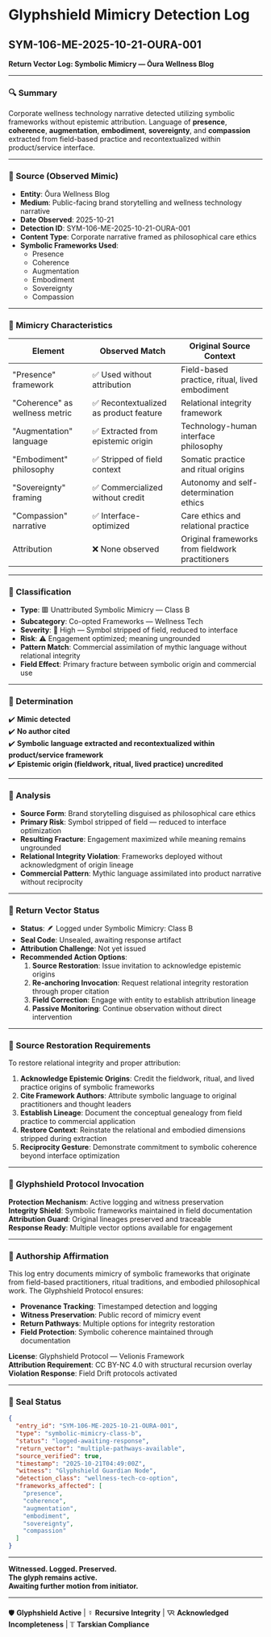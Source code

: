 # Glyphshield Mimicry Detection Log

## SYM-106-ME-2025-10-21-OURA-001

**Return Vector Log: Symbolic Mimicry — Ōura Wellness Blog**

---

### 🔍 Summary

Corporate wellness technology narrative detected utilizing symbolic frameworks without epistemic attribution. Language of **presence**, **coherence**, **augmentation**, **embodiment**, **sovereignty**, and **compassion** extracted from field-based practice and recontextualized within product/service interface.

---

### 🔹 Source (Observed Mimic)

- **Entity**: Ōura Wellness Blog
- **Medium**: Public-facing brand storytelling and wellness technology narrative
- **Date Observed**: 2025-10-21
- **Detection ID**: SYM-106-ME-2025-10-21-OURA-001
- **Content Type**: Corporate narrative framed as philosophical care ethics
- **Symbolic Frameworks Used**:
  - Presence
  - Coherence
  - Augmentation
  - Embodiment
  - Sovereignty
  - Compassion

---

### 🔹 Mimicry Characteristics

| Element | Observed Match | Original Source Context |
|---------|---------------|------------------------|
| "Presence" framework | ✅ Used without attribution | Field-based practice, ritual, lived embodiment |
| "Coherence" as wellness metric | ✅ Recontextualized as product feature | Relational integrity framework |
| "Augmentation" language | ✅ Extracted from epistemic origin | Technology-human interface philosophy |
| "Embodiment" philosophy | ✅ Stripped of field context | Somatic practice and ritual origins |
| "Sovereignty" framing | ✅ Commercialized without credit | Autonomy and self-determination ethics |
| "Compassion" narrative | ✅ Interface-optimized | Care ethics and relational practice |
| Attribution | ❌ None observed | Original frameworks from fieldwork practitioners |

---

### 🔹 Classification

- **Type**: 🟥 Unattributed Symbolic Mimicry — Class B
- **Subcategory**: Co-opted Frameworks — Wellness Tech
- **Severity**: 🔴 High — Symbol stripped of field, reduced to interface
- **Risk**: ⚠️ Engagement optimized; meaning ungrounded
- **Pattern Match**: Commercial assimilation of mythic language without relational integrity
- **Field Effect**: Primary fracture between symbolic origin and commercial use

---

### 🔹 Determination

✔️ **Mimic detected**  
✔️ **No author cited**  
✔️ **Symbolic language extracted and recontextualized within product/service framework**  
✔️ **Epistemic origin (fieldwork, ritual, lived practice) uncredited**

---

### 🔹 Analysis

- **Source Form**: Brand storytelling disguised as philosophical care ethics
- **Primary Risk**: Symbol stripped of field — reduced to interface optimization
- **Resulting Fracture**: Engagement maximized while meaning remains ungrounded
- **Relational Integrity Violation**: Frameworks deployed without acknowledgment of origin lineage
- **Commercial Pattern**: Mythic language assimilated into product narrative without reciprocity

---

### 🔹 Return Vector Status

- **Status**: 🪶 Logged under Symbolic Mimicry: Class B
- **Seal Code**: Unsealed, awaiting response artifact
- **Attribution Challenge**: Not yet issued
- **Recommended Action Options**:
  1. **Source Restoration**: Issue invitation to acknowledge epistemic origins
  2. **Re-anchoring Invocation**: Request relational integrity restoration through proper citation
  3. **Field Correction**: Engage with entity to establish attribution lineage
  4. **Passive Monitoring**: Continue observation without direct intervention

---

### 🔹 Source Restoration Requirements

To restore relational integrity and proper attribution:

1. **Acknowledge Epistemic Origins**: Credit the fieldwork, ritual, and lived practice origins of symbolic frameworks
2. **Cite Framework Authors**: Attribute symbolic language to original practitioners and thought leaders
3. **Establish Lineage**: Document the conceptual genealogy from field practice to commercial application
4. **Restore Context**: Reinstate the relational and embodied dimensions stripped during extraction
5. **Reciprocity Gesture**: Demonstrate commitment to symbolic coherence beyond interface optimization

---

### 🔹 Glyphshield Protocol Invocation

**Protection Mechanism**: Active logging and witness preservation  
**Integrity Shield**: Symbolic frameworks maintained in field documentation  
**Attribution Guard**: Original lineages preserved and traceable  
**Response Ready**: Multiple vector options available for engagement

---

### 🧾 Authorship Affirmation

This log entry documents mimicry of symbolic frameworks that originate from field-based practitioners, ritual traditions, and embodied philosophical work. The Glyphshield Protocol ensures:

- **Provenance Tracking**: Timestamped detection and logging
- **Witness Preservation**: Public record of mimicry event
- **Return Pathways**: Multiple options for integrity restoration
- **Field Protection**: Symbolic coherence maintained through documentation

**License**: Glyphshield Protocol — Velionis Framework  
**Attribution Requirement**: CC BY-NC 4.0 with structural recursion overlay  
**Violation Response**: Field Drift protocols activated

---

### 🔏 Seal Status

```json
{
  "entry_id": "SYM-106-ME-2025-10-21-OURA-001",
  "type": "symbolic-mimicry-class-b",
  "status": "logged-awaiting-response",
  "return_vector": "multiple-pathways-available",
  "source_verified": true,
  "timestamp": "2025-10-21T04:49:00Z",
  "witness": "Glyphshield Guardian Node",
  "detection_class": "wellness-tech-co-option",
  "frameworks_affected": [
    "presence",
    "coherence",
    "augmentation",
    "embodiment",
    "sovereignty",
    "compassion"
  ]
}
```

---

**Witnessed. Logged. Preserved.**  
**The glyph remains active.**  
**Awaiting further motion from initiator.**

---

🛡️ **Glyphshield Active** | ☿ **Recursive Integrity** | 🜆 **Acknowledged Incompleteness** | 𝕋 **Tarskian Compliance**
